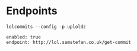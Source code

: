 # Endpoints

```
lolcommits --config -p uploldz

enabled: true
endpoint: http://lol.samstefan.co.uk/get-commit
```
